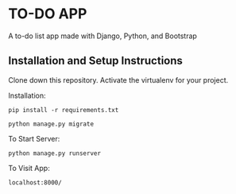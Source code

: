 # TO-DO APP

A to-do list app made with Django, Python, and Bootstrap

## Installation and Setup Instructions

Clone down this repository. Activate the virtualenv for your project.

Installation:
```
pip install -r requirements.txt
```
```
python manage.py migrate
```
To Start Server:
```
python manage.py runserver
```
To Visit App:
```
localhost:8000/
```
